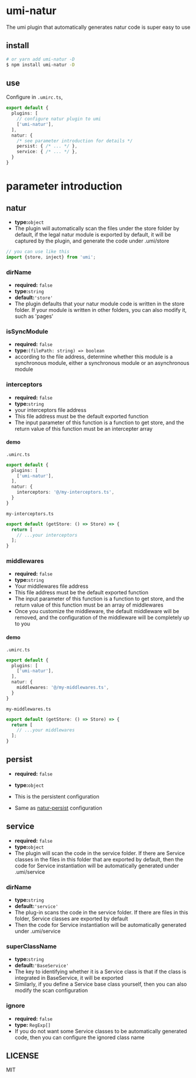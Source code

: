 # umi-natur

The umi plugin that automatically generates natur code is super easy to use

## install

```bash
# or yarn add umi-natur -D
$ npm install umi-natur -D
```

## use

Configure in `.umirc.ts`,

```ts
export default {
  plugins: [
    // configure natur plugin to umi
    ['umi-natur'],
  ],
  natur: {
    /* see parameter introduction for details */
    persist: { /* ... */ },
    service: { /* ... */ },
  }
}
```

# parameter introduction

## natur

- **type:**`object`
- The plugin will automatically scan the files under the store folder by default, if the legal natur module is exported by default, it will be captured by the plugin, and generate the code under .umi/store

```ts
// you can use like this
import {store, inject} from 'umi';
```

### dirName

- **required:** `false`
- **type:**`string`
- **default:**`'store'`
- The plugin defaults that your natur module code is written in the store folder. If your module is written in other folders, you can also modify it, such as 'pages'


### isSyncModule
- **required:** `false`
- **type:**`(filePath: string) => boolean`
- according to the file address, determine whether this module is a synchronous module, either a synchronous module or an asynchronous module


### interceptors
- **required:** `false`
- **type:**`string`
- your interceptors file address
- This file address must be the default exported function
- The input parameter of this function is a function to get store, and the return value of this function must be an intercepter array


#### demo

`.umirc.ts`
```ts
export default {
  plugins: [
    ['umi-natur'],
  ],
  natur: {
    interceptors: '@/my-interceptors.ts',
  }
}
```

`my-interceptors.ts`
```ts
export default (getStore: () => Store) => {
  return [
    // ...your interceptors
  ];
}
```

### middlewares
- **required:** `false`
- **type:**`string`
- Your middlewares file address
- This file address must be the default exported function
- The input parameter of this function is a function to get store, and the return value of this function must be an array of middlewares
- Once you customize the middleware, the default middleware will be removed, and the configuration of the middleware will be completely up to you



#### demo

`.umirc.ts`
```ts
export default {
  plugins: [
    ['umi-natur'],
  ],
  natur: {
    middlewares: '@/my-middlewares.ts',
  }
}
```

`my-middlewares.ts`
```ts
export default (getStore: () => Store) => {
  return [
    // ...your middlewares
  ];
}
```

## persist

- **required:** `false`
- **type:**`object`

- This is the persistent configuration
- Same as [natur-persist](/natur-persist) configuration

## service

- **required:** `false`
- **type:**`object`
- The plugin will scan the code in the service folder. If there are Service classes in the files in this folder that are exported by default, then the code for Service instantiation will be automatically generated under .umi/service

### dirName

- **type:**`string`
- **default:**`'service'`
- The plug-in scans the code in the service folder. If there are files in this folder, Service classes are exported by default
- Then the code for Service instantiation will be automatically generated under .umi/service

### superClassName

- **type:**`string`
- **default:**`'BaseService'`
- The key to identifying whether it is a Service class is that if the class is integrated in BaseService, it will be exported
- Similarly, if you define a Service base class yourself, then you can also modify the scan configuration

### ignore

- **required:** `false`
- **type:** `RegExp[]`
- If you do not want some Service classes to be automatically generated code, then you can configure the ignored class name


## LICENSE

MIT
